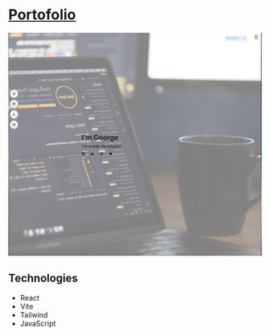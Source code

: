 # [Portofolio](https://georgeoprea1.github.io/reactPortofolio/)

![portofolio UI](./src/assets/portofolioUI.jpg)

## Technologies

- React
- Vite
- Tailwind
- JavaScript
